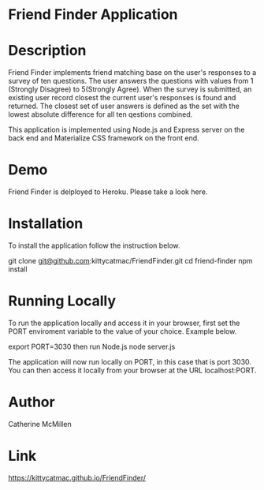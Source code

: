 # Friend Finder Application

# Description
Friend Finder implements friend matching base on the user's responses to a survey of ten questions. The user answers the questions with values from 1 (Strongly Disagree) to 5(Strongly Agree). When the survey is submitted, an existing user record closest the current user's responses is found and returned. The closest set of user answers is defined as the set with the lowest absolute difference for all ten qestions combined.

This application is implemented using Node.js and Express server on the back end and Materialize CSS framework on the front end.

# Demo
Friend Finder is delployed to Heroku. Please take a look here.

# Installation
To install the application follow the instruction below.

git clone git@github.com:kittycatmac/FriendFinder.git
cd friend-finder
npm install

# Running Locally
To run the application locally and access it in your browser, first set the PORT enviroment variable to the value of your choice. Example below.

export PORT=3030 then run Node.js
node server.js

The application will now run locally on PORT, in this case that is port 3030. You can then access it locally from your browser at the URL localhost:PORT.

# Author
Catherine McMillen

# Link
https://kittycatmac.github.io/FriendFinder/